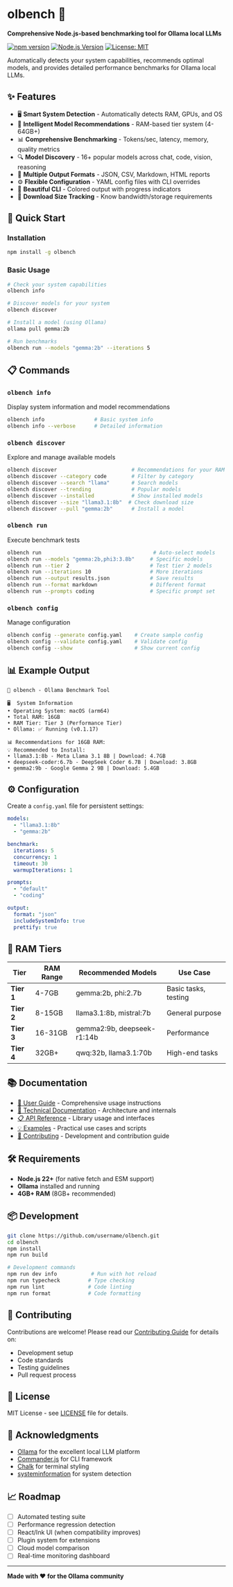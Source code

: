 # olbench 🚀

**Comprehensive Node.js-based benchmarking tool for Ollama local LLMs**

[![npm version](https://badge.fury.io/js/olbench.svg)](https://www.npmjs.com/package/olbench)
[![Node.js Version](https://img.shields.io/badge/node-%3E%3D22.0.0-brightgreen.svg)](https://nodejs.org/)
[![License: MIT](https://img.shields.io/badge/License-MIT-yellow.svg)](https://opensource.org/licenses/MIT)

Automatically detects your system capabilities, recommends optimal models, and provides detailed performance benchmarks for Ollama local LLMs.

## ✨ Features

- 🖥️ **Smart System Detection** - Automatically detects RAM, GPUs, and OS
- 🎯 **Intelligent Model Recommendations** - RAM-based tier system (4-64GB+)
- 📊 **Comprehensive Benchmarking** - Tokens/sec, latency, memory, quality metrics
- 🔍 **Model Discovery** - 16+ popular models across chat, code, vision, reasoning
- 📁 **Multiple Output Formats** - JSON, CSV, Markdown, HTML reports
- ⚙️ **Flexible Configuration** - YAML config files with CLI overrides
- 🎨 **Beautiful CLI** - Colored output with progress indicators
- 📏 **Download Size Tracking** - Know bandwidth/storage requirements

## 🚀 Quick Start

### Installation

```bash
npm install -g olbench
```

### Basic Usage

```bash
# Check your system capabilities
olbench info

# Discover models for your system
olbench discover

# Install a model (using Ollama)
ollama pull gemma:2b

# Run benchmarks
olbench run --models "gemma:2b" --iterations 5
```

## 📋 Commands

### `olbench info`
Display system information and model recommendations

```bash
olbench info                # Basic system info
olbench info --verbose      # Detailed information
```

### `olbench discover`
Explore and manage available models

```bash
olbench discover                        # Recommendations for your RAM
olbench discover --category code        # Filter by category
olbench discover --search "llama"       # Search models
olbench discover --trending             # Popular models
olbench discover --installed            # Show installed models
olbench discover --size "llama3.1:8b"  # Check download size
olbench discover --pull "gemma:2b"      # Install a model
```

### `olbench run`
Execute benchmark tests

```bash
olbench run                                    # Auto-select models
olbench run --models "gemma:2b,phi3:3.8b"     # Specific models
olbench run --tier 2                          # Test tier 2 models
olbench run --iterations 10                   # More iterations
olbench run --output results.json             # Save results
olbench run --format markdown                 # Different format
olbench run --prompts coding                  # Specific prompt set
```

### `olbench config`
Manage configuration

```bash
olbench config --generate config.yaml    # Create sample config
olbench config --validate config.yaml    # Validate config
olbench config --show                    # Show current config
```

## 📊 Example Output

```
🚀 olbench - Ollama Benchmark Tool

🖥️  System Information
• Operating System: macOS (arm64)
• Total RAM: 16GB
• RAM Tier: Tier 3 (Performance Tier)
• Ollama: ✅ Running (v0.1.17)

📊 Recommendations for 16GB RAM:
💡 Recommended to Install:
• llama3.1:8b - Meta Llama 3.1 8B | Download: 4.7GB
• deepseek-coder:6.7b - DeepSeek Coder 6.7B | Download: 3.8GB
• gemma2:9b - Google Gemma 2 9B | Download: 5.4GB
```

## ⚙️ Configuration

Create a `config.yaml` file for persistent settings:

```yaml
models:
  - "llama3.1:8b"
  - "gemma:2b"

benchmark:
  iterations: 5
  concurrency: 1
  timeout: 30
  warmupIterations: 1

prompts:
  - "default"
  - "coding"

output:
  format: "json"
  includeSystemInfo: true
  prettify: true
```

## 🎯 RAM Tiers

| Tier | RAM Range | Recommended Models | Use Case |
|------|-----------|-------------------|----------|
| **Tier 1** | 4-7GB | gemma:2b, phi:2.7b | Basic tasks, testing |
| **Tier 2** | 8-15GB | llama3.1:8b, mistral:7b | General purpose |
| **Tier 3** | 16-31GB | gemma2:9b, deepseek-r1:14b | Performance |
| **Tier 4** | 32GB+ | qwq:32b, llama3.1:70b | High-end tasks |

## 📚 Documentation

- [📖 User Guide](docs/USER-GUIDE.md) - Comprehensive usage instructions
- [🔧 Technical Documentation](docs/TECHNICAL.md) - Architecture and internals
- [📋 API Reference](docs/API.md) - Library usage and interfaces
- [💡 Examples](docs/EXAMPLES.md) - Practical use cases and scripts
- [🤝 Contributing](docs/CONTRIBUTING.md) - Development and contribution guide

## 🛠️ Requirements

- **Node.js 22+** (for native fetch and ESM support)
- **Ollama** installed and running
- **4GB+ RAM** (8GB+ recommended)

## 📦 Development

```bash
git clone https://github.com/username/olbench.git
cd olbench
npm install
npm run build

# Development commands
npm run dev info           # Run with hot reload
npm run typecheck         # Type checking
npm run lint              # Code linting
npm run format            # Code formatting
```

## 🤝 Contributing

Contributions are welcome! Please read our [Contributing Guide](docs/CONTRIBUTING.md) for details on:

- Development setup
- Code standards
- Testing guidelines
- Pull request process

## 📄 License

MIT License - see [LICENSE](LICENSE) file for details.

## 🙏 Acknowledgments

- [Ollama](https://ollama.ai/) for the excellent local LLM platform
- [Commander.js](https://github.com/tj/commander.js/) for CLI framework
- [Chalk](https://github.com/chalk/chalk) for terminal styling
- [systeminformation](https://github.com/sebhildebrandt/systeminformation) for system detection

## 📈 Roadmap

- [ ] Automated testing suite
- [ ] Performance regression detection
- [ ] React/Ink UI (when compatibility improves)
- [ ] Plugin system for extensions
- [ ] Cloud model comparison
- [ ] Real-time monitoring dashboard

---

**Made with ❤️ for the Ollama community**
